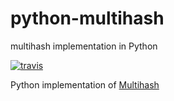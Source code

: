 # python-multihash
multihash implementation in Python

[![travis](https://travis-ci.org/tehmaze/python-multihash.svg?branch=master)](https://travis-ci.org/tehmaze/python-multihash)

Python implementation of [Multihash](https://github.com/jbenet/multihash)
